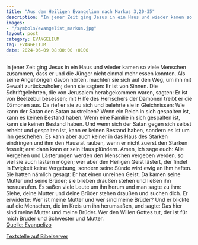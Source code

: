 ```yaml
---
title: "Aus dem Heiligen Evangelium nach Markus 3,20-35"
description: "In jener Zeit ging Jesus in ein Haus und wieder kamen so viele Menschen zusammen, dass er und die Jünger nicht einmal mehr essen konnten. Als seine Angehörigen davon hörten, machten sie sich auf den Weg, um ihn mit Gewalt zurückzuholen; denn sie sagten: Er ist von Sinnen. Die Sch...."
images:
- "/symbols/evangelist_markus.jpg"
layout: post
category: EVANGELIUM
tag: EVANGELIUM
date: 2024-06-09 08:00:00 +0100
---
```

In jener Zeit ging Jesus in ein Haus und wieder kamen so viele Menschen zusammen, dass er und die Jünger nicht einmal mehr essen konnten.
Als seine Angehörigen davon hörten, machten sie sich auf den Weg, um ihn mit Gewalt zurückzuholen; denn sie sagten: Er ist von Sinnen.
Die Schriftgelehrten, die von Jerusalem herabgekommen waren, sagten: Er ist von Beelzebul besessen; mit Hilfe des Herrschers der Dämonen treibt er die Dämonen aus.<!--more-->
Da rief er sie zu sich und belehrte sie in Gleichnissen: Wie kann der Satan den Satan austreiben?
Wenn ein Reich in sich gespalten ist, kann es keinen Bestand haben.
Wenn eine Familie in sich gespalten ist, kann sie keinen Bestand haben.
Und wenn sich der Satan gegen sich selbst erhebt und gespalten ist, kann er keinen Bestand haben, sondern es ist um ihn geschehen.
Es kann aber auch keiner in das Haus des Starken eindringen und ihm den Hausrat rauben, wenn er nicht zuerst den Starken fesselt; erst dann kann er sein Haus plündern.
Amen, ich sage euch: Alle Vergehen und Lästerungen werden den Menschen vergeben werden, so viel sie auch lästern mögen;
wer aber den Heiligen Geist lästert, der findet in Ewigkeit keine Vergebung, sondern seine Sünde wird ewig an ihm haften.
Sie hatten nämlich gesagt: Er hat einen unreinen Geist.
Da kamen seine Mutter und seine Brüder; sie blieben draußen stehen und ließen ihn herausrufen.
Es saßen viele Leute um ihn herum und man sagte zu ihm: Siehe, deine Mutter und deine Brüder stehen draußen und suchen dich.
Er erwiderte: Wer ist meine Mutter und wer sind meine Brüder?
Und er blickte auf die Menschen, die im Kreis um ihn herumsaßen, und sagte: Das hier sind meine Mutter und meine Brüder.
Wer den Willen Gottes tut, der ist für mich Bruder und Schwester und Mutter.<br>
[Quelle: Evangelizo](https://evangeliumtagfuertag.org/DE/gospel)

[Textstelle auf Bibelserver](https://www.bibleserver.com/EU/Markus3,20-35)
